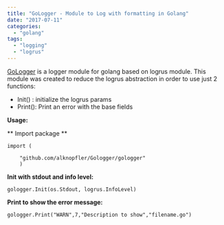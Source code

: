 ```yaml
---
title: "GoLogger - Module to Log with formatting in Golang"
date: "2017-07-11"
categories: 
  - "golang"
tags: 
  - "logging"
  - "logrus"
---
```


[GoLogger](https://github.com/alknopfler/Gologger) is a logger module for golang based on logrus module. This module was created to reduce the logrus abstraction in order to use just 2 functions:

- Init() : initialize the logrus params
- Print(): Print an error with the base fields

**Usage:**

\*\* Import package \*\*

```
import (

    "github.com/alknopfler/Gologger/gologger"
    )
```

**Init with stdout and info level:**

```
gologger.Init(os.Stdout, logrus.InfoLevel)
```

**Print to show the error message:**

```
gologger.Print("WARN",7,"Description to show","filename.go")
```

